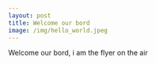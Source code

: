 ```yaml
---
layout: post
title: Welcome our bord
image: /img/hello_world.jpeg
---
```

Welcome our bord, i am the flyer on the air 